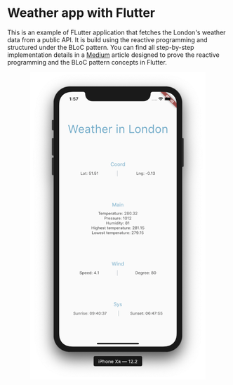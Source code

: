 # Weather app with Flutter

This is an example of FLutter application that fetches the London's weather data from a public API. It is build using the reactive programming and structured under the BLoC pattern. You can find all step-by-step implementation details in a [Medium](https://medium.com/p/b826f80d6996/edit) article designed to prove the reactive programming and the BLoC pattern concepts in Flutter.  

<div align="center">
    <img src="/screenshots/weather_app.png" width="400px"</img> 
</div>
